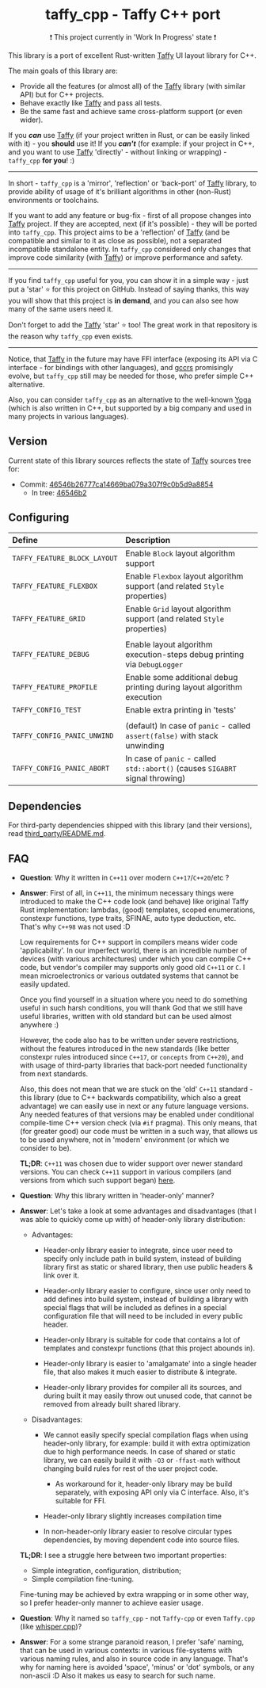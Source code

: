 <div align="center">

# taffy_cpp - Taffy C++ port

:heavy_exclamation_mark: This project currently in 'Work In Progress' state :heavy_exclamation_mark:

</div>

This library is a port of excellent Rust-written [Taffy][taffy_url] UI layout
library for C++.

The main goals of this library are:
- Provide all the features (or almost all) of the [Taffy][taffy_url] library 
  (with similar API) but for C++ projects.
- Behave exactly like [Taffy][taffy_url] and pass all tests.
- Be the same fast and achieve same cross-platform support (or even wider).

<!--
  Reference to great quote in Carbon language README:
    https://github.com/carbon-language/carbon-lang/blob/trunk/README.md

  > Existing modern languages already provide an excellent developer experience:
  > Go, Swift, Kotlin, Rust, and many more. Developers that can use one of these
  > existing languages should.
-->
If you _**can**_ use [Taffy][taffy_url] (if your project written in Rust, or can
be easily linked with it) - you **should** use it! If you _**can't**_ (for
example: if your project in C++, and you want to use [Taffy][taffy_url]
'directly' - without linking or wrapping) - `taffy_cpp` **for you**! :)

----

In short - `taffy_cpp` is a 'mirror', 'reflection' or 'back-port' of 
[Taffy][taffy_url] library, to provide ability of usage of it's brilliant 
algorithms in other (non-Rust) environments or toolchains. 

If you want to add any feature or bug-fix - first of all propose changes into 
[Taffy][taffy_url] project. If they are accepted, next (if it's possible) - they 
will be ported into `taffy_cpp`.
This project aims to be a 'reflection' of [Taffy][taffy_url] (and be compatible 
and similar to it as close as possible), not a separated incompatible standalone
entity. In `taffy_cpp` considered only changes that improve code similarity 
(with [Taffy][taffy_url]) or improve performance and safety.

----

If you find `taffy_cpp` useful for you, you can show it in a simple way - just
put a 'star' :star: for this project on GitHub. Instead of saying thanks, this
way you will show that this project is **in demand**, and you can also see how 
many of the same users need it. 

Don't forget to add the [Taffy][taffy_url] 'star' :star: too! The great work in
that repository is the reason why `taffy_cpp` even exists.

----

Notice, that [Taffy][taffy_url] in the future may have FFI interface (exposing
its API via C interface - for bindings with other languages), and
[gccrs](https://github.com/Rust-GCC/gccrs) promisingly evolve, but `taffy_cpp`
still may be needed for those, who prefer simple C++ alternative.

Also, you can consider `taffy_cpp` as an alternative to the well-known 
[Yoga](https://github.com/facebook/yoga) (which is also written in C++, but
supported by a big company and used in many projects in various languages).

## Version

Current state of this library sources reflects the state of [Taffy][taffy_url] 
sources tree for:

- Commit: [46546b26777ca14669ba079a307f9c0b5d9a8854](https://github.com/DioxusLabs/taffy/tree/46546b26777ca14669ba079a307f9c0b5d9a8854)
    - In tree: [46546b2](https://github.com/DioxusLabs/taffy/commits/main#:~:text=46546b2)
        <!-- Reference to '#:~:text=<text>' usage: https://stackoverflow.com/a/62162093/ -->

## Configuring

| Define                       | Description                                   |
| :--------------------------- | :-------------------------------------------- |
| `TAFFY_FEATURE_BLOCK_LAYOUT` | Enable `Block`   layout algorithm support
| `TAFFY_FEATURE_FLEXBOX`      | Enable `Flexbox` layout algorithm support (and related `Style` properties)
| `TAFFY_FEATURE_GRID`         | Enable `Grid`    layout algorithm support (and related `Style` properties)
|                              |
| `TAFFY_FEATURE_DEBUG`        | Enable layout algorithm execution-steps debug printing via `DebugLogger`
| `TAFFY_FEATURE_PROFILE`      | Enable some additional debug printing during layout algorithm execution
| `TAFFY_CONFIG_TEST`          | Enable extra printing in 'tests'
|                              |
| `TAFFY_CONFIG_PANIC_UNWIND`  | (default) In case of `panic` - called `assert(false)` with stack unwinding
| `TAFFY_CONFIG_PANIC_ABORT`   | In case of `panic` - called `std::abort()` (causes `SIGABRT` signal throwing)

## Dependencies

For third-party dependencies shipped with this library (and their versions),
read [third_party/README.md](./third_party/README.md).

## FAQ

- **Question**: Why it written in `C++11` over modern `C++17`/`C++20`/etc ?
- **Answer**: First of all, in `C++11`, the minimum necessary things were 
  introduced to make the C++ code look (and behave) like original Taffy Rust 
  implementation: lambdas, (good) templates, scoped enumerations, constexpr 
  functions, type traits, SFINAE, auto type deduction, etc.
  That's why `C++98` was not used :D

  Low requirements for C++ support in compilers means wider code 
  'applicability'. In our imperfect world, there is an incredible number of 
  devices (with various architectures) under which you can compile C++ code, 
  but vendor's compiler may supports only good old `C++11` or `C`. I mean 
  microelectronics or various outdated systems that cannot be easily updated.

  Once you find yourself in a situation where you need to do something useful 
  in such harsh conditions, you will thank God that we still have useful 
  libraries, written with old standard but can be used almost anywhere :)
  
  However, the code also has to be written under severe restrictions, without 
  the features introduced in the new standards (like better constexpr rules
  introduced since `C++17`, or `concepts` from `C++20`), and with usage of
  third-party libraries that back-port needed functionality from next standards.

  Also, this does not mean that we are stuck on the 'old' `C++11` standard -
  this library (due to C++ backwards compatibility, which also a great 
  advantage) we can easily use in next or any future language versions. Any
  needed features of that versions may be enabled under conditional compile-time 
  C++ version check (via `#if` pragma). This only means, that (for greater good)
  our code must be written in a such way, that allows us to be used anywhere, 
  not in 'modern' environment (or which we consider to be).

  **TL;DR**: `C++11` was chosen due to wider support over newer standard
  versions. You can check `C++11` support in various compilers (and versions 
  from which such support began)
  [here](https://en.cppreference.com/w/cpp/compiler_support/11).

- **Question**: Why this library written in 'header-only' manner?
- **Answer**: Let's take a look at some advantages and disadvantages (that I was
  able to quickly come up with) of header-only library distribution:

    - Advantages:
        - Header-only library easier to integrate, since user need to specify 
          only include path in build system, instead of building library first 
          as static or shared library, then use public headers & link over it.

        - Header-only library easier to configure, since user only need to add 
          defines into build system, instead of building a library with special 
          flags that will be included as defines in a special configuration file
          that will need to be included in every public header.

        - Header-only library is suitable for code that contains a lot of 
          templates and constexpr functions (that this project abounds in).

        - Header-only library is easier to 'amalgamate' into a single header file,
          that also makes it much easier to distribute & integrate.

        - Header-only library provides for compiler all its sources, and during
          built it may easily throw out unused code, that cannot be removed from
          already built shared library.

    - Disadvantages:
        - We cannot easily specify special compilation flags when using 
          header-only library, for example: build it with extra 
          optimization due to high performance needs. In case of shared or static
          library, we can easily build it with `-O3` or `-ffast-math` without
          changing build rules for rest of the user project code.
          - As workaround for it, header-only library may be build separately,
            with exposing API only via C interface. Also, it's suitable for FFI.

        - Header-only library slightly increases compilation time

        - In non-header-only library easier to resolve circular types 
          dependencies, by moving dependent code into source files.

  **TL;DR**: I see a struggle here between two important properties:
  - Simple integration, configuration, distribution;
  - Simple compilation fine-tuning.
  
  Fine-tuning may be achieved by extra wrapping or in some other way, so I 
  prefer header-only manner to achieve easier usage.

- **Question**: Why it named so `taffy_cpp` - not `Taffy-cpp` or even 
  `Taffy.cpp` (like [whisper.cpp](https://github.com/ggerganov/whisper.cpp))?
- **Answer**: For a some strange paranoid reason, I prefer 'safe' naming, that 
  can be used in various contexts: in various file-systems with various naming 
  rules, and also in source code in any language. 
  That's why for naming here is avoided 'space', 'minus' or 'dot' symbols, or
  any non-ascii :D Also it makes us easy to search for such name.

[taffy_url]: https://github.com/DioxusLabs/taffy

